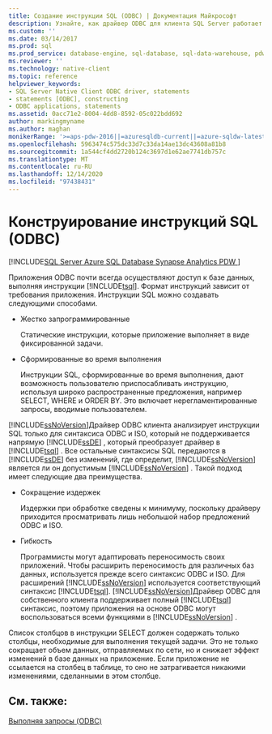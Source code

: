 ```yaml
---
title: Создание инструкции SQL (ODBC) | Документация Майкрософт
description: Узнайте, как драйвер ODBC для клиента SQL Server работает с инструкциями SQL, анализируя некоторые инструкции Transact-SQL и передавая другие объекты в базу данных без изменений.
ms.custom: ''
ms.date: 03/14/2017
ms.prod: sql
ms.prod_service: database-engine, sql-database, sql-data-warehouse, pdw
ms.reviewer: ''
ms.technology: native-client
ms.topic: reference
helpviewer_keywords:
- SQL Server Native Client ODBC driver, statements
- statements [ODBC], constructing
- ODBC applications, statements
ms.assetid: 0acc71e2-8004-4dd8-8592-05c022bdd692
author: markingmyname
ms.author: maghan
monikerRange: '>=aps-pdw-2016||=azuresqldb-current||=azure-sqldw-latest||>=sql-server-2016||>=sql-server-linux-2017||=azuresqldb-mi-current'
ms.openlocfilehash: 5963474c575dc33d7c33da14ae13dc43608a81b8
ms.sourcegitcommit: 1a544cf4dd2720b124c3697d1e62ae7741db757c
ms.translationtype: MT
ms.contentlocale: ru-RU
ms.lasthandoff: 12/14/2020
ms.locfileid: "97438431"
---
```

# <a name="constructing-an-sql-statement-odbc"></a>Конструирование инструкций SQL (ODBC)
[!INCLUDE[SQL Server Azure SQL Database Synapse Analytics PDW ](../../includes/applies-to-version/sql-asdb-asdbmi-asa-pdw.md)]

  Приложения ODBC почти всегда осуществляют доступ к базе данных, выполняя инструкции [!INCLUDE[tsql](../../includes/tsql-md.md)]. Формат инструкций зависит от требования приложения. Инструкции SQL можно создавать следующими способами.  
  
-   Жестко запрограммированные  
  
     Статические инструкции, которые приложение выполняет в виде фиксированной задачи.  
  
-   Сформированные во время выполнения  
  
     Инструкции SQL, сформированные во время выполнения, дают возможность пользователю приспосабливать инструкцию, используя широко распространенные предложения, например SELECT, WHERE и ORDER BY. Это включает нерегламентированные запросы, вводимые пользователем.  
  
 [!INCLUDE[ssNoVersion](../../includes/ssnoversion-md.md)]Драйвер ODBC клиента анализирует инструкции SQL только для синтаксиса ODBC и ISO, который не поддерживается напрямую [!INCLUDE[ssDE](../../includes/ssde-md.md)] , который преобразует драйвер в [!INCLUDE[tsql](../../includes/tsql-md.md)] . Все остальные синтаксисы SQL передаются в [!INCLUDE[ssDE](../../includes/ssde-md.md)] без изменений, где определит, [!INCLUDE[ssNoVersion](../../includes/ssnoversion-md.md)] является ли он допустимым [!INCLUDE[ssNoVersion](../../includes/ssnoversion-md.md)] . Такой подход имеет следующие два преимущества.  
  
-   Сокращение издержек  
  
     Издержки при обработке сведены к минимуму, поскольку драйверу приходится просматривать лишь небольшой набор предложений ODBC и ISO.  
  
-   Гибкость  
  
     Программисты могут адаптировать переносимость своих приложений. Чтобы расширить переносимость для различных баз данных, используется прежде всего синтаксис ODBC и ISO. Для расширений [!INCLUDE[ssNoVersion](../../includes/ssnoversion-md.md)] используется соответствующий синтаксис [!INCLUDE[tsql](../../includes/tsql-md.md)]. [!INCLUDE[ssNoVersion](../../includes/ssnoversion-md.md)]Драйвер ODBC для собственного клиента поддерживает полный [!INCLUDE[tsql](../../includes/tsql-md.md)] синтаксис, поэтому приложения на основе ODBC могут воспользоваться всеми функциями в [!INCLUDE[ssNoVersion](../../includes/ssnoversion-md.md)] .  
  
 Список столбцов в инструкции SELECT должен содержать только столбцы, необходимые для выполнения текущей задачи. Это не только сокращает объем данных, отправляемых по сети, но и снижает эффект изменений в базе данных на приложение. Если приложение не ссылается на столбец в таблице, то оно не затрагивается никакими изменениями, сделанными в этом столбце.  
  
## <a name="see-also"></a>См. также:  
 [Выполняя запросы &#40;ODBC&#41;](../../relational-databases/native-client-odbc-queries/executing-queries-odbc.md)  
  
  
